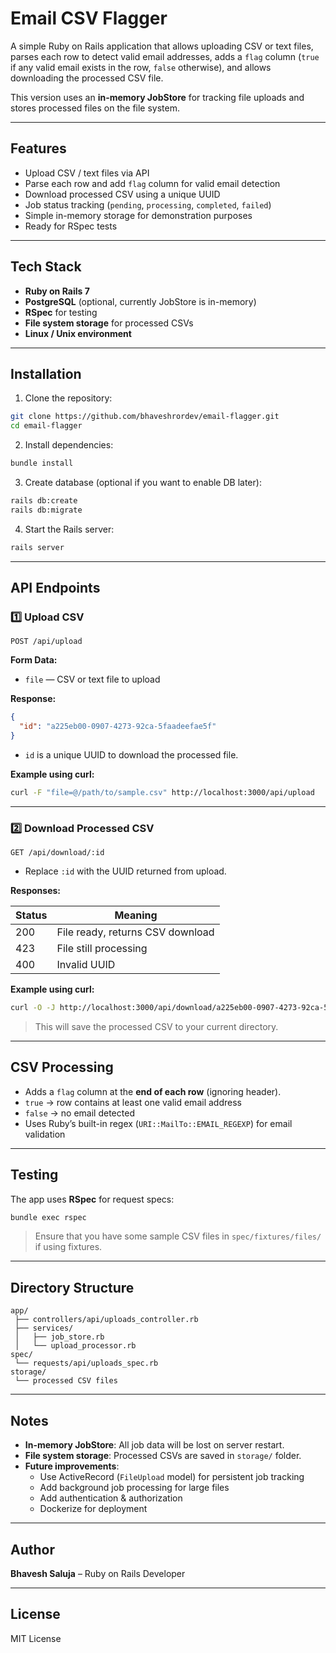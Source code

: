 
# Email CSV Flagger

A simple Ruby on Rails application that allows uploading CSV or text files, parses each row to detect valid email addresses, adds a `flag` column (`true` if any valid email exists in the row, `false` otherwise), and allows downloading the processed CSV file.

This version uses an **in-memory JobStore** for tracking file uploads and stores processed files on the file system.  

---

## Features

- Upload CSV / text files via API
- Parse each row and add `flag` column for valid email detection
- Download processed CSV using a unique UUID
- Job status tracking (`pending`, `processing`, `completed`, `failed`)
- Simple in-memory storage for demonstration purposes
- Ready for RSpec tests  

---

## Tech Stack

- **Ruby on Rails 7**
- **PostgreSQL** (optional, currently JobStore is in-memory)
- **RSpec** for testing
- **File system storage** for processed CSVs
- **Linux / Unix environment**  

---

## Installation

1. Clone the repository:

```bash
git clone https://github.com/bhaveshrordev/email-flagger.git
cd email-flagger
```

2. Install dependencies:

```bash
bundle install
```

3. Create database (optional if you want to enable DB later):

```bash
rails db:create
rails db:migrate
```

4. Start the Rails server:

```bash
rails server
```

---

## API Endpoints

### 1️⃣ Upload CSV

```
POST /api/upload
```

**Form Data:**

- `file` — CSV or text file to upload

**Response:**

```json
{
  "id": "a225eb00-0907-4273-92ca-5faadeefae5f"
}
```

- `id` is a unique UUID to download the processed file.

**Example using curl:**

```bash
curl -F "file=@/path/to/sample.csv" http://localhost:3000/api/upload
```

---

### 2️⃣ Download Processed CSV

```
GET /api/download/:id
```

- Replace `:id` with the UUID returned from upload.

**Responses:**

| Status | Meaning |
|--------|---------|
| 200    | File ready, returns CSV download |
| 423    | File still processing |
| 400    | Invalid UUID |

**Example using curl:**

```bash
curl -O -J http://localhost:3000/api/download/a225eb00-0907-4273-92ca-5faadeefae5f
```

> This will save the processed CSV to your current directory.

---

## CSV Processing

- Adds a `flag` column at the **end of each row** (ignoring header).  
- `true` → row contains at least one valid email address  
- `false` → no email detected  
- Uses Ruby’s built-in regex (`URI::MailTo::EMAIL_REGEXP`) for email validation  

---

## Testing

The app uses **RSpec** for request specs:

```bash
bundle exec rspec
```

> Ensure that you have some sample CSV files in `spec/fixtures/files/` if using fixtures.

---

## Directory Structure

```
app/
 ├── controllers/api/uploads_controller.rb
 ├── services/
 │   ├── job_store.rb
 │   └── upload_processor.rb
spec/
 └── requests/api/uploads_spec.rb
storage/
 └── processed CSV files
```

---

## Notes

- **In-memory JobStore**: All job data will be lost on server restart.
- **File system storage**: Processed CSVs are saved in `storage/` folder.
- **Future improvements**:
  - Use ActiveRecord (`FileUpload` model) for persistent job tracking
  - Add background job processing for large files
  - Add authentication & authorization
  - Dockerize for deployment

---

## Author

**Bhavesh Saluja** – Ruby on Rails Developer

---

## License

MIT License
